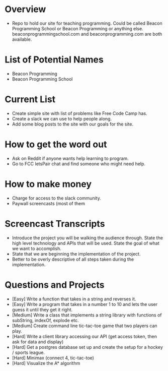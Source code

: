 # Overview

* Repo to hold our site for teaching programming. Could be called Beacon
  Programming School or Beacon Programming or anything else.
  beaconprogrammingschool.com and beaconprogramming.com are both available.

# List of Potential Names

* Beacon Programming
* Beacon Programming School

# Current List

* Create simple site with list of problems like Free Code Camp has.
* Create a slack we can use to help people along.
* Add some blog posts to the site with our goals for the site.

# How to get the word out

* Ask on Reddit if anyone wants help learning to program.
* Go to FCC letsPair chat and find someone who might need help.

# How to make money

* Charge for access to the slack community.
* Paywall screencasts (most of them

# Screencast Transcripts

* Introduce the project you will be walking the audience through. State the high
  level technology and APIs that will be used. State the goal of what we want to
  accomplish.
* State that we are beginning the implementation of the project.
* Better to be overly descriptive of all steps taken during the implementation.

# Questions and Projects

* [Easy] Write a function that takes in a string and reverses it.
* [Easy] Write a program that takes in a number 1 to 10 and lets the user guess
  it until they get it right.
* [Medium] Write a class that implements a string library with functions of
  subString, indexOf, explode etc.
* [Medium] Create command line tic-tac-toe game that two players can play.
* [Hard] Write a client library accessing our API (get access token, then ask
  for data and display)
* [Hard] Get a postgres database set up and create the setup for a hockey /
  sports league.
* [Hard] Minimax (connect 4, tic-tac-toe)
* [Hard] Visualize the A\* algorithm

